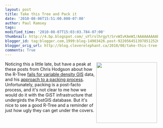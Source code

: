 ```yaml
---
layout: post
title: Take this Tree and Pack it
date: '2010-08-06T15:51:00.000-07:00'
author: Paul Ramsey
tags: 
modified_time: '2010-08-07T15:03:03.784-07:00'
thumbnail: http://4.bp.blogspot.com/_uYlrslhrgyY/SrvWIvKAeWI/AAAAAAAAABg/OJ25YFNVCN8/s72-c/packed.png
blogger_id: tag:blogger.com,1999:blog-14903426.post-9220564513978512526
blogger_orig_url: http://blog.cleverelephant.ca/2010/08/take-this-tree-and-pack-it.html
comments: True
---
```


<img src="http://4.bp.blogspot.com/_uYlrslhrgyY/SrvWIvKAeWI/AAAAAAAAABg/OJ25YFNVCN8/s400/packed.png" style="float:right; padding: 3px; width: 200px;"/>Noticing this a little late, but have a peak at these posts from Chris Hodgson about how the R-Tree [fails for variable density GIS](http://cognitivelychris.blogspot.com/2008/10/nitpicking-pick-split.html) data, and his [approach to a packing process](http://cognitivelychris.blogspot.com/2009/09/send-your-r-trees-packing.html).  Unfortunately, packing is a post-facto process, and it's not clear to me how we would do it with the GiST infrastructure that undergirds the PostGIS database. But it's nice to see a good R-Tree and a reminder of just how ugly they can get under the covers.

